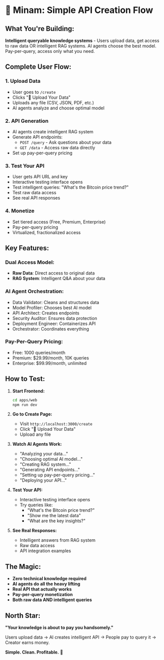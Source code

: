 # 🚀 Minam: Simple API Creation Flow

## **What You're Building:**
**Intelligent queryable knowledge systems** - Users upload data, get access to raw data OR intelligent RAG systems. AI agents choose the best model. Pay-per-query, access only what you need.

## **Complete User Flow:**

### **1. Upload Data**
- User goes to `/create`
- Clicks "📁 Upload Your Data"
- Uploads any file (CSV, JSON, PDF, etc.)
- AI agents analyze and choose optimal model

### **2. API Generation**
- AI agents create intelligent RAG system
- Generate API endpoints:
  - `POST /query` - Ask questions about your data
  - `GET /data` - Access raw data directly
- Set up pay-per-query pricing

### **3. Test Your API**
- User gets API URL and key
- Interactive testing interface opens
- Test intelligent queries: "What's the Bitcoin price trend?"
- Test raw data access
- See real API responses

### **4. Monetize**
- Set tiered access (Free, Premium, Enterprise)
- Pay-per-query pricing
- Virtualized, fractionalized access

## **Key Features:**

### **Dual Access Model:**
- **Raw Data**: Direct access to original data
- **RAG System**: Intelligent Q&A about your data

### **AI Agent Orchestration:**
- Data Validator: Cleans and structures data
- Model Profiler: Chooses best AI model
- API Architect: Creates endpoints
- Security Auditor: Ensures data protection
- Deployment Engineer: Containerizes API
- Orchestrator: Coordinates everything

### **Pay-Per-Query Pricing:**
- Free: 1000 queries/month
- Premium: $29.99/month, 10K queries
- Enterprise: $99.99/month, unlimited

## **How to Test:**

1. **Start Frontend:**
   ```bash
   cd apps/web
   npm run dev
   ```

2. **Go to Create Page:**
   - Visit `http://localhost:3000/create`
   - Click "📁 Upload Your Data"
   - Upload any file

3. **Watch AI Agents Work:**
   - "Analyzing your data..."
   - "Choosing optimal AI model..."
   - "Creating RAG system..."
   - "Generating API endpoints..."
   - "Setting up pay-per-query pricing..."
   - "Deploying your API..."

4. **Test Your API:**
   - Interactive testing interface opens
   - Try queries like:
     - "What's the Bitcoin price trend?"
     - "Show me the latest data"
     - "What are the key insights?"

5. **See Real Responses:**
   - Intelligent answers from RAG system
   - Raw data access
   - API integration examples

## **The Magic:**

- **Zero technical knowledge required**
- **AI agents do all the heavy lifting**
- **Real API that actually works**
- **Pay-per-query monetization**
- **Both raw data AND intelligent queries**

## **North Star:**
**"Your knowledge is about to pay you handsomely."**

Users upload data → AI creates intelligent API → People pay to query it → Creator earns money.

**Simple. Clean. Profitable.** 🎯
